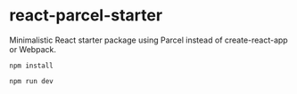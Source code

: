 # react-parcel-starter
Minimalistic React starter package using Parcel instead of create-react-app or Webpack.

`npm install`

`npm run dev`
